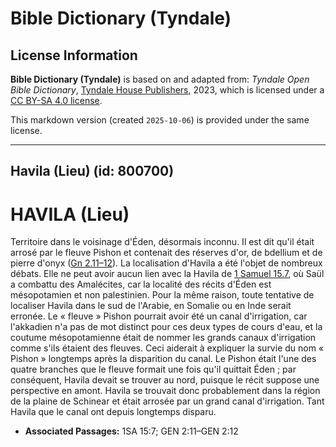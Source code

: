 # Bible Dictionary (Tyndale)

## License Information

**Bible Dictionary (Tyndale)** is based on and adapted from: _Tyndale Open Bible Dictionary_, [Tyndale House Publishers](https://tyndaleopenresources.com/), 2023, which is licensed under a [CC BY-SA 4.0 license](https://creativecommons.org/licenses/by-sa/4.0/legalcode.en).

This markdown version (created `2025-10-06`) is provided under the same license.



--------------------------------

## Havila (Lieu) (id: 800700)

HAVILA (Lieu)
=============

Territoire dans le voisinage d'Éden, désormais inconnu. Il est dit qu'il était arrosé par le fleuve Pishon et contenait des réserves d'or, de bdellium et de pierre d'onyx ([Gn 2\.11–12](https://ref.ly/Gen2:11-Gen2:12)). La localisation d'Havila a été l'objet de nombreux débats. Elle ne peut avoir aucun lien avec la Havila de [1 Samuel 15\.7](https://ref.ly/1Sam15:7), où Saül a combattu des Amalécites, car la localité des récits d'Éden est mésopotamien et non palestinien. Pour la même raison, toute tentative de localiser Havila dans le sud de l'Arabie, en Somalie ou en Inde serait erronée. Le « fleuve » Pishon pourrait avoir été un canal d'irrigation, car l'akkadien n'a pas de mot distinct pour ces deux types de cours d'eau, et la coutume mésopotamienne était de nommer les grands canaux d'irrigation comme s'ils étaient des fleuves. Ceci aiderait à expliquer la survie du nom « Pishon » longtemps après la disparition du canal. Le Pishon était l'une des quatre branches que le fleuve formait une fois qu'il quittait Éden ; par conséquent, Havila devait se trouver au nord, puisque le récit suppose une perspective en amont. Havila se trouvait donc probablement dans la région de la plaine de Schinear et était arrosée par un grand canal d'irrigation. Tant Havila que le canal ont depuis longtemps disparu.

* **Associated Passages:** 1SA 15:7; GEN 2:11–GEN 2:12

